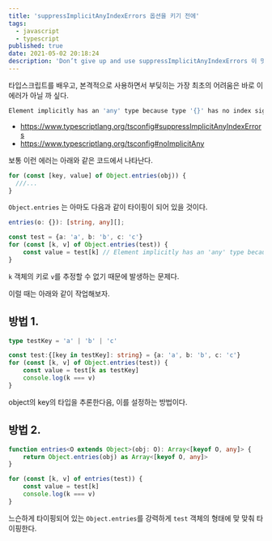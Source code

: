 ```yaml
---
title: 'suppressImplicitAnyIndexErrors 옵션을 키기 전에'
tags:
  - javascript
  - typescript
published: true
date: 2021-05-02 20:18:24
description: 'Don’t give up and use suppressImplicitAnyIndexErrors 이 멋있어서 배껴봄'
---
```


타입스크립트를 배우고, 본격적으로 사용하면서 부딪히는 가장 최초의 어려움은 바로 이 에러가 아닐 까 싶다.

```bash
Element implicitly has an 'any' type because type '{}' has no index signature.
```

- https://www.typescriptlang.org/tsconfig#suppressImplicitAnyIndexErrors
- https://www.typescriptlang.org/tsconfig#noImplicitAny


보통 이런 에러는 아래와 같은 코드에서 나타난다.

```typescript
for (const [key, value] of Object.entries(obj)) {
  ///...
}
```

`Object.entries` 는 아마도 다음과 같이 타이핑이 되어 있을 것이다.

```typescript
entries(o: {}): [string, any][];
```

```typescript
const test = {a: 'a', b: 'b', c: 'c'}
for (const [k, v] of Object.entries(test)) {
    const value = test[k] // Element implicitly has an 'any' type because index expression is not of type 'number'.ts(7015)
}
```

`k` 객체의 키로 `v`를 추정할 수 없기 때문에 발생하는 문제다.

이럴 때는 아래와 같이 작업해보자.

## 방법 1.

```typescript
type testKey = 'a' | 'b' | 'c'

const test:{[key in testKey]: string} = {a: 'a', b: 'b', c: 'c'}
for (const [k, v] of Object.entries(test)) {
    const value = test[k as testKey] 
    console.log(k === v)
}
```

object의 key의 타입을 추론한다음, 이를 설정하는 방법이다.

## 방법 2.

```typescript
function entries<O extends Object>(obj: O): Array<[keyof O, any]> {
    return Object.entries(obj) as Array<[keyof O, any]>
}

for (const [k, v] of entries(test)) {
    const value = test[k] 
    console.log(k === v)
}
```

느슨하게 타이핑되어 있는 `Object.entries`를 강력하게 `test` 객체의 형태에 맞 맞춰 타이핑한다.

